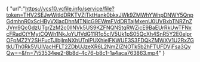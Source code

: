 {
"url":"https://vcs10.vcfile.info/service/file?token=THV2SEJwWitldDRKTVZlTktHank0bkxJWk9ZMWhYWnpDNWY5QnpGdmhnR0xScHByVXlacDhnMTNicG9EWmFVdDRTajMxenU0UVBxbTNRZnZJVm9QcGdzUTgrZzM2c0llNVk5US9KZFNQNStqRWZicE9BaEUrRkUwTFNxcFRadCtYMytCQWh1NkJoYU1VdG11R1o5clV5Uk1pS05QcXh4SnR5Y2E0elprOFpMZ2Y2SHFucTJlbjlmNXhUTnlPUXhielFKWUE3S3FDQkZMWXV1U2RxZGtkUTh0Rk5VUlVacHFLT2ZDbUJzeXR6L2NmZlZNOTk5b2hFTUFDVjFsa3QyQw==&fn=7\53534ee2-8b8d-4c76-b8c1-1a4aca763863.mp4"
}

